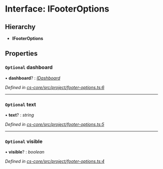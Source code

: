 # Interface: IFooterOptions

## Hierarchy

* **IFooterOptions**

## Properties

### `Optional` dashboard

• **dashboard**? : *[IDashboard](_cs_core_src_dashboard_dashboard_.idashboard.md)*

*Defined in [cs-core/src/project/footer-options.ts:6](https://github.com/RichardHovenkamp/csnext/blob/6deb7f51/packages/cs-core/src/project/footer-options.ts#L6)*

___

### `Optional` text

• **text**? : *string*

*Defined in [cs-core/src/project/footer-options.ts:5](https://github.com/RichardHovenkamp/csnext/blob/6deb7f51/packages/cs-core/src/project/footer-options.ts#L5)*

___

### `Optional` visible

• **visible**? : *boolean*

*Defined in [cs-core/src/project/footer-options.ts:4](https://github.com/RichardHovenkamp/csnext/blob/6deb7f51/packages/cs-core/src/project/footer-options.ts#L4)*
